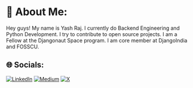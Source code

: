 # 💫 About Me:
Hey guys! My name is Yash Raj. 
I currently do Backend Engineering and Python Development. I try to contribute to open source projects. 
I am a Fellow at the Djangonaut Space program.
I am core member at DjangoIndia and FOSSCU.


## 🌐 Socials:
[![LinkedIn](https://img.shields.io/badge/LinkedIn-%230077B5.svg?logo=linkedin&logoColor=white)](https://linkedin.com/in/yash-raj-83933922a) [![Medium](https://img.shields.io/badge/Medium-12100E?logo=medium&logoColor=white)](https://medium.com/@@yashraj504300) [![X](https://img.shields.io/badge/X-black.svg?logo=X&logoColor=white)](https://x.com/Yash44207966) 



<!-- Proudly created with GPRM ( https://gprm.itsvg.in ) -->
